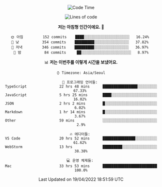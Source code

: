 <div align='center'>
 
<!--START_SECTION:waka-->
![Code Time](http://img.shields.io/badge/Code%20Time-1%2C384%20hrs%2010%20mins-blue)

![Lines of code](https://img.shields.io/badge/%EC%A0%80%EB%8A%94%20%EC%97%AC%ED%83%9C%EA%B9%8C%EC%A7%80%20-97%20Thousand%20%EC%A4%84%EC%9D%98%20%EC%BD%94%EB%93%9C%EB%A5%BC%20%EC%9E%91%EC%84%B1%ED%96%88%EC%96%B4%EC%9A%94.-blue)

**저는 아침형 인간이에요. 🐤** 

```text
🌞 아침         152 commits    ████░░░░░░░░░░░░░░░░░░░░░   16.24% 
🌆 낮　         354 commits    █████████░░░░░░░░░░░░░░░░   37.82% 
🌃 저녁         346 commits    █████████░░░░░░░░░░░░░░░░   36.97% 
🌙 밤　         84 commits     ██░░░░░░░░░░░░░░░░░░░░░░░   8.97%

```


📊 **저는 이번주를 이렇게 시간을 보냈어요.** 

```text
⌚︎ Timezone: Asia/Seoul

💬 프로그래밍 언어들: 
TypeScript               22 hrs 48 mins      ████████████████░░░░░░░░░   67.33% 
JavaScript               5 hrs 25 mins       ████░░░░░░░░░░░░░░░░░░░░░   16.02% 
JSON                     2 hrs 2 mins        █░░░░░░░░░░░░░░░░░░░░░░░░   6.02% 
Markdown                 1 hr 14 mins        █░░░░░░░░░░░░░░░░░░░░░░░░   3.67% 
Other                    59 mins             ░░░░░░░░░░░░░░░░░░░░░░░░░   2.9%

🔥 에디터들: 
VS Code                  20 hrs 52 mins      ███████████████░░░░░░░░░░   61.62% 
WebStorm                 13 hrs              █████████░░░░░░░░░░░░░░░░   38.38%

💻 운영 체제들: 
Mac                      33 hrs 53 mins      █████████████████████████   100.0%

```


 Last Updated on 19/04/2022 18:51:59 UTC
<!--END_SECTION:waka-->
 </div>
<!---
Emewjin/Emewjin is a ✨ special ✨ repository because its `README.md` (this file) appears on your GitHub profile.
You can click the Preview link to take a look at your changes.
--->
